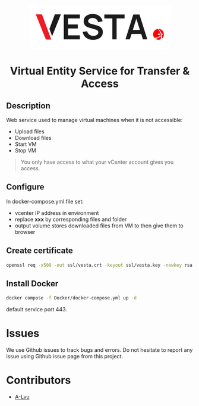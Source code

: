 <p align="center">
<img src="docs/Logo-VESTA-noir.png"/>
</p>
<h1 align="center">Virtual Entity Service for Transfer & Access</h1>


## Description

Web service used to manage virtual machines when it is not accessible:
- Upload files
- Download files
- Start VM
- Stop VM

>You only have access to what your vCenter account gives you access.

## Configure

In docker-compose.yml file set:
* vcenter IP address in environment
* replace **xxx** by corresponding files and folder
* output volume stores downloaded files from VM to then give them to browser

## Create certificate
```bash
openssl req -x509 -out ssl/vesta.crt -keyout ssl/vesta.key -newkey rsa:2048 -nodes -days 1000 -sha256 -subj '/CN=vesta' -extensions EXT -config <( printf "[dn]\nCN=localhost\n[req]\ndistinguished_name = dn\n[EXT]\nsubjectAltName=DNS:localhost\nkeyUsage=digitalSignature\nextendedKeyUsage=serverAuth")
```

## Install Docker
```bash
docker compose -f Docker/docker-compose.yml up -d
```
default service port 443.

# Issues
We use Github issues to track bugs and errors.
Do not hesitate to report any issue using Github issue page from this project.


# Contributors
* [A-Lvu](https://github.com/A-Lvu)